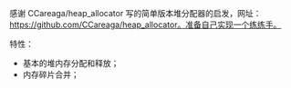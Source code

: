 感谢 CCareaga/heap_allocator 写的简单版本堆分配器的启发，网址：https://github.com/CCareaga/heap_allocator。准备自己实现一个练练手。  

特性：  
- 基本的堆内存分配和释放；
- 内存碎片合并；
